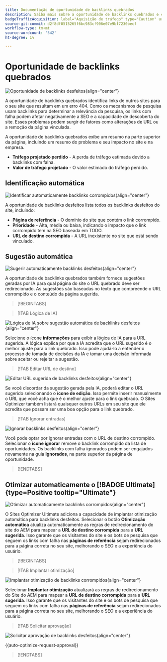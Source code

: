 ```yaml
---
title: Documentação de oportunidade de backlinks quebrados
description: Saiba mais sobre a oportunidade de backlinks quebrados e como usá-la para melhorar a aquisição do tráfego.
badgeTrafficAcquisition: label="Aquisição de tráfego" type="Caution" url="../../opportunity-types/traffic-acquisition.md" tooltip="Aquisição de tráfego"
source-git-commit: d2f8df0515265f6bc983cf906e07e9bf7230becf
workflow-type: tm+mt
source-wordcount: '542'
ht-degree: 1%

---
```



# Oportunidade de backlinks quebrados

![Oportunidade de backlinks desfeitos](./assets/broken-backlinks/hero.png){align="center"}

A oportunidade de backlinks quebrados identifica links de outros sites para o seu site que resultam em um erro 404. Como os mecanismos de pesquisa usam backlinks para determinar a relevância da pesquisa, os links com falha podem afetar negativamente a SEO e a capacidade de descoberta do site. Esses problemas podem surgir de fatores como alterações de URL ou a remoção da página vinculada.

A oportunidade de backlinks quebrados exibe um resumo na parte superior da página, incluindo um resumo do problema e seu impacto no site e na empresa.

* **Tráfego projetado perdido** - A perda de tráfego estimada devido a backlinks com falha.
* **Valor de tráfego projetado** - O valor estimado do tráfego perdido.

## Identificação automática

![Identificar automaticamente backlinks corrompidos](./assets/broken-backlinks/auto-identify.png){align="center"}

A oportunidade de backlinks desfeitos lista todos os backlinks desfeitos do site, incluindo:

* **Página de referência** - O domínio do site que contém o link corrompido.
* **Prioridade** - Alta, média ou baixa, indicando o impacto que o link corrompido tem na SEO baseada em TODO.
* **URL de destino corrompida** - A URL inexistente no site que está sendo vinculado.

## Sugestão automática

![Sugerir automaticamente backlinks desfeitos](./assets/broken-backlinks/auto-suggest.png){align="center"}

A oportunidade de backlinks quebrados também fornece sugestões geradas por IA para qual página do site o URL quebrado deve ser redirecionado. As sugestões são baseadas no texto que compreende o URL corrompido e o conteúdo da página sugerida.


>[!BEGINTABS]

>[!TAB Lógica de IA]

![Lógica de IA sobre sugestão automática de backlinks desfeitos](./assets/broken-backlinks/auto-suggest-ai-rationale.png){align="center"}

Selecione o ícone **informações** para exibir a lógica de IA para a URL sugerida. A lógica explica por que a IA acredita que o URL sugerido é o melhor ajuste para o link quebrado. Isso pode ajudá-lo a entender o processo de tomada de decisões da IA e tomar uma decisão informada sobre aceitar ou rejeitar a sugestão.

>[!TAB Editar URL de destino]

![Editar URL sugerida de backlinks desfeitos](./assets/broken-backlinks/edit-target-url.png){align="center"}

Se você discordar da sugestão gerada pela IA, poderá editar o URL sugerido selecionando o **ícone de edição**. Isso permite inserir manualmente o URL que você acha que é o melhor ajuste para o link quebrado. O Sites Optimizer também listará quaisquer outros URLs em seu site que ele acredita que possam ser uma boa opção para o link quebrado.

>[!TAB Ignorar entradas]

![Ignorar backlinks desfeitos](./assets/broken-backlinks/ignore.png){align="center"}

Você pode optar por ignorar entradas com o URL de destino corrompido. Selecionar o **ícone ignorar** remove o backlink corrompido da lista de oportunidades. Os backlinks com falha ignorados podem ser engajados novamente na guia **Ignorados**, na parte superior da página de oportunidade.

>[!ENDTABS]


## Otimizar automaticamente o [!BADGE Ultimate]{type=Positive tooltip="Ultimate"}


![Otimizar automaticamente backlinks corrompidos](./assets/broken-backlinks/auto-optimize.png){align="center"}

O Sites Optimizer Ultimate adiciona a capacidade de implantar otimização automática para backlinks desfeitos. Selecionar o botão **Otimização automática** atualiza automaticamente as regras de redirecionamento do site do AEM para mapear a **URL de destino corrompida** para a **URL sugerida**. Isso garante que os visitantes do site e os bots de pesquisa que seguem os links com falha nas **páginas de referência** sejam redirecionados para a página correta no seu site, melhorando o SEO e a experiência do usuário.

>[!BEGINTABS]

>[!TAB Implantar otimização]

![Implantar otimização de backlinks corrompidos](./assets/broken-backlinks/deploy-optimization.png){align="center"}

Selecionar **Implantar otimização** atualizará as regras de redirecionamento do Site do AEM para mapear a **URL de destino corrompida** para a **URL sugerida**. Isso garante que os visitantes do site e os bots de pesquisa que seguem os links com falha nas **páginas de referência** sejam redirecionados para a página correta no seu site, melhorando o SEO e a experiência do usuário.

>[!TAB Solicitar aprovação]

![Solicitar aprovação de backlinks desfeitos](./assets/broken-backlinks/request-approval.png){align="center"}

{{auto-optimize-request-approval}}

>[!ENDTABS]
